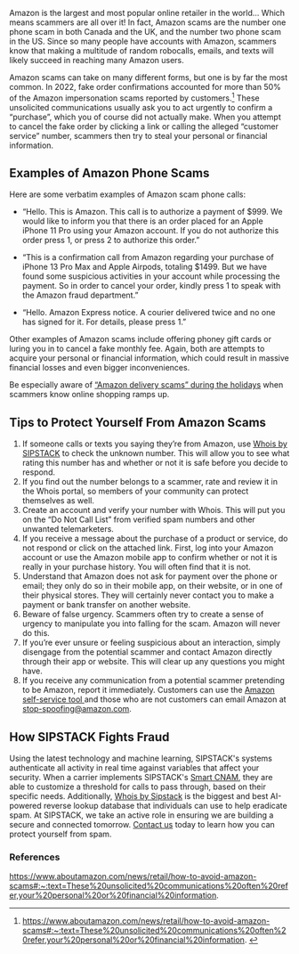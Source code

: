 Amazon is the largest and most popular online retailer in the world… Which means scammers are all over it! In fact, Amazon scams are the number one phone scam in both Canada and the UK, and the number two phone scam in the US. Since so many people have accounts with Amazon, scammers know that making a multitude of random robocalls, emails, and texts will likely succeed in reaching many Amazon users.

Amazon scams can take on many different forms, but one is by far the most common. In 2022, fake order confirmations accounted for more than 50% of the Amazon impersonation scams reported by customers.[^1] These unsolicited communications usually ask you to act urgently to confirm a “purchase”, which you of course did not actually make. When you attempt to cancel the fake order by clicking a link or calling the alleged “customer service” number, scammers then try to steal your personal or financial information.

## Examples of Amazon Phone Scams

Here are some verbatim examples of Amazon scam phone calls:

- “Hello. This is Amazon. This call is to authorize a payment of $999. We would like to inform you that there is an order placed for an Apple iPhone 11 Pro using your Amazon account. If you do not authorize this order press 1, or press 2 to authorize this order.”

- “This is a confirmation call from Amazon regarding your purchase of iPhone 13 Pro Max and Apple Airpods, totaling $1499. But we have found some suspicious activities in your account while processing the payment. So in order to cancel your order, kindly press 1 to speak with the Amazon fraud department.”

- “Hello. Amazon Express notice. A courier delivered twice and no one has signed for it. For details, please press 1.”

Other examples of Amazon scams include offering phoney gift cards or luring you in to cancel a fake monthly fee. Again, both are attempts to acquire your personal or financial information, which could result in massive financial losses and even bigger inconveniences.

Be especially aware of [“Amazon delivery scams” during the holidays](https://www.sipstack.com/resources/blog/ho-ho-holiday-scams/) when scammers know online shopping ramps up.

## Tips to Protect Yourself From Amazon Scams

1. If someone calls or texts you saying they’re from Amazon, use [Whois by SIPSTACK](https://whois.sipstack.com/) to check the unknown number. This will allow you to see what rating this number has and whether or not it is safe before you decide to respond.  
2. If you find out the number belongs to a scammer, rate and review it in the Whois portal, so members of your community can protect themselves as well.
3. Create an account and verify your number with Whois. This will put you on the “Do Not Call List” from verified spam numbers and other unwanted telemarketers.
4. If you receive a message about the purchase of a product or service, do not respond or click on the attached link. First, log into your Amazon account or use the Amazon mobile app to confirm whether or not it is really in your purchase history. You will often find that it is not. 
5. Understand that Amazon does not ask for payment over the phone or email; they only do so in their mobile app, on their website, or in one of their physical stores. They will certainly never contact you to make a payment or bank transfer on another website.
6. Beware of false urgency. Scammers often try to create a sense of urgency to manipulate you into falling for the scam. Amazon will never do this. 
7. If you’re ever unsure or feeling suspicious about an interaction, simply disengage from the potential scammer and contact Amazon directly through their app or website. This will clear up any questions you might have. 
8. If you receive any communication from a potential scammer pretending to be Amazon, report it immediately. Customers can use the <a href= 'https://www.amazon.com/gp/help/customer/display.html?nodeId=GRGRY7AQ3LMPXVCV' target="_blank"> Amazon self-service tool </a> and those who are not customers can email Amazon at stop-spoofing@amazon.com. 

## How SIPSTACK Fights Fraud

Using the latest technology and machine learning, SIPSTACK's systems authenticate all activity in real time against variables that affect your security. When a carrier implements SIPSTACK's [Smart CNAM](https://www.sipstack.com/products/smart-cnam), they are able to customize a threshold for calls to pass through, based on their specific needs. Additionally, [Whois by Sipstack](https://whois.sipstack.com/) is the biggest and best AI-powered reverse lookup database that individuals can use to help eradicate spam. At SIPSTACK, we take an active role in ensuring we are building a secure and connected tomorrow. [Contact us](https://www.sipstack.com/contact/us) today to learn how you can protect yourself from spam.

### References

[^1]: <a href= 'https://www.aboutamazon.com/news/retail/how-to-avoid-amazon-scams#:~:text=These%20unsolicited%20communications%20often%20refer,your%20personal%20or%20financial%20information.' target="_blank"> https://www.aboutamazon.com/news/retail/how-to-avoid-amazon-scams#:~:text=These%20unsolicited%20communications%20often%20refer,your%20personal%20or%20financial%20information. </a>

https://www.aboutamazon.com/news/retail/how-to-avoid-amazon-scams#:~:text=These%20unsolicited%20communications%20often%20refer,your%20personal%20or%20financial%20information.
